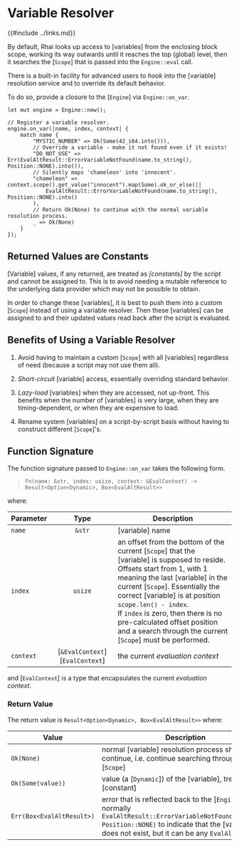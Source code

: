 Variable Resolver
=================

{{#include ../links.md}}

By default, Rhai looks up access to [variables] from the enclosing block scope, working its way
outwards until it reaches the top (global) level, then it searches the [`Scope`] that is passed into
the `Engine::eval` call.

There is a built-in facility for advanced users to _hook_ into the [variable] resolution service and
to override its default behavior.

To do so, provide a closure to the [`Engine`] via `Engine::on_var`.

```rust,no_run
let mut engine = Engine::new();

// Register a variable resolver.
engine.on_var(|name, index, context| {
    match name {
        "MYSTIC_NUMBER" => Ok(Some(42_i64.into())),
        // Override a variable - make it not found even if it exists!
        "DO_NOT_USE" => Err(EvalAltResult::ErrorVariableNotFound(name.to_string(), Position::NONE).into()),
        // Silently maps 'chameleon' into 'innocent'.
        "chameleon" => context.scope().get_value("innocent").map(Some).ok_or_else(|| 
            EvalAltResult::ErrorVariableNotFound(name.to_string(), Position::NONE).into()
        ),
        // Return Ok(None) to continue with the normal variable resolution process.
        _ => Ok(None)
    }
});
```


Returned Values are Constants
----------------------------

[Variable] values, if any returned, are treated as _[constants]_ by the script and cannot be assigned to.
This is to avoid needing a mutable reference to the underlying data provider which may not be possible to obtain.

In order to change these [variables], it is best to push them into a custom [`Scope`] instead of
using a variable resolver. Then these [variables] can be assigned to and their updated values read
back after the script is evaluated.


Benefits of Using a Variable Resolver
------------------------------------

1. Avoid having to maintain a custom [`Scope`] with all [variables] regardless of need
   (because a script may not use them all).

2. _Short-circuit_ [variable] access, essentially overriding standard behavior.

3. _Lazy-load_ [variables] when they are accessed, not up-front.
   This benefits when the number of [variables] is very large, when they are timing-dependent,
   or when they are expensive to load.

4. Rename system [variables] on a script-by-script basis without having to construct different [`Scope`]'s.


Function Signature
------------------

The function signature passed to `Engine::on_var` takes the following form.

> `Fn(name: &str, index: usize, context: &EvalContext) -> Result<Option<Dynamic>, Box<EvalAltResult>>`

where:

| Parameter |              Type               | Description                                                                                                                                                                                                                                                                                                                                                                                          |
| --------- | :-----------------------------: | ---------------------------------------------------------------------------------------------------------------------------------------------------------------------------------------------------------------------------------------------------------------------------------------------------------------------------------------------------------------------------------------------------- |
| `name`    |             `&str`              | [variable] name                                                                                                                                                                                                                                                                                                                                                                                      |
| `index`   |             `usize`             | an offset from the bottom of the current [`Scope`] that the [variable] is supposed to reside.<br/>Offsets start from 1, with 1 meaning the last [variable] in the current [`Scope`].  Essentially the correct [variable] is at position `scope.len() - index`.<br/>If `index` is zero, then there is no pre-calculated offset position and a search through the current [`Scope`] must be performed. |
| `context` | [`&EvalContext`][`EvalContext`] | the current _evaluation context_                                                                                                                                                                                                                                                                                                                                                                     |

and [`EvalContext`] is a type that encapsulates the current _evaluation context_.

### Return Value

The return value is `Result<Option<Dynamic>, Box<EvalAltResult>>` where:

| Value                     | Description                                                                                                                                                                                                  |
| ------------------------- | ------------------------------------------------------------------------------------------------------------------------------------------------------------------------------------------------------------ |
| `Ok(None)`                | normal [variable] resolution process should continue, i.e. continue searching through the [`Scope`]                                                                                                          |
| `Ok(Some(value))`         | value (a [`Dynamic`]) of the [variable], treated as a [constant]                                                                                                                                             |
| `Err(Box<EvalAltResult>)` | error that is reflected back to the [`Engine`], normally `EvalAltResult::ErrorVariableNotFound(var_name, Position::NONE)` to indicate that the [variable] does not exist, but it can be any `EvalAltResult`. |
